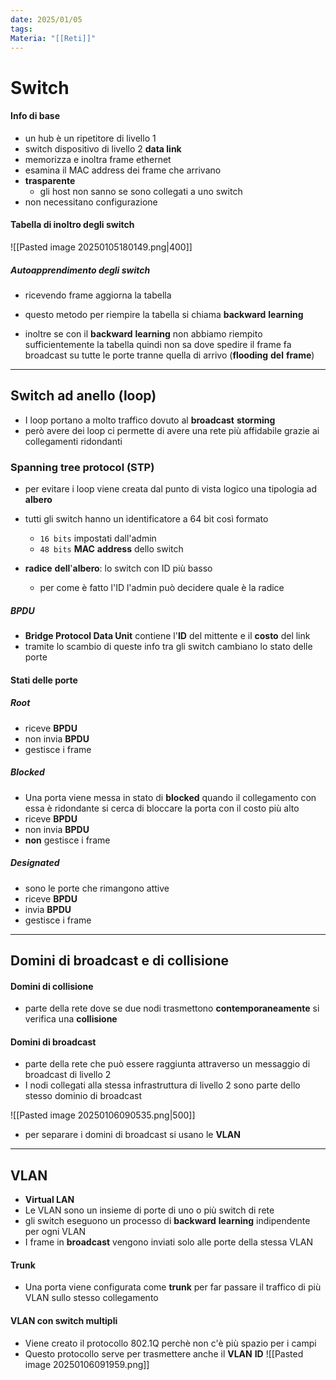 ```yaml
---
date: 2025/01/05
tags: 
Materia: "[[Reti]]"
---
```

# Switch
#### Info di base
- un hub è un ripetitore di livello 1
- switch dispositivo di livello 2 **data link**
- memorizza e inoltra frame ethernet
- esamina il MAC address dei frame che arrivano
- **trasparente**
	- gli host non sanno se sono collegati a uno switch
- non necessitano configurazione

#### Tabella di inoltro degli switch
![[Pasted image 20250105180149.png|400]]
##### Autoapprendimento degli switch
- ricevendo frame aggiorna la tabella
- questo metodo per riempire la tabella si chiama **backward** **learning**

- inoltre se con il **backward** **learning** non abbiamo riempito sufficientemente la tabella quindi non sa dove spedire il frame fa broadcast su tutte le porte tranne quella di arrivo (**flooding** **del** **frame**)
---
## Switch ad anello (loop)
- I loop portano a molto traffico dovuto al **broadcast** **storming**
- però avere dei loop ci permette di avere una rete più affidabile grazie ai collegamenti ridondanti
### Spanning tree protocol (STP)
- per evitare i loop viene creata dal punto di vista logico una tipologia ad **albero**
- tutti gli switch hanno un identificatore a 64 bit così formato
	- `16 bits` impostati dall'admin
	- `48 bits` **MAC** **address** dello switch

- **radice** **dell**'**albero**: lo switch con ID più basso
	- per come è fatto l'ID l'admin può decidere quale è la radice

##### BPDU
- **Bridge Protocol Data Unit** contiene l'**ID** del mittente e il **costo** del link
- tramite lo scambio di queste info tra gli switch cambiano lo stato delle porte
#### Stati delle porte
##### Root
- riceve **BPDU**
- non invia **BPDU**
- gestisce i frame
##### Blocked
- Una porta viene messa in stato di **blocked** quando il collegamento con essa è ridondante si cerca di bloccare la porta con il costo più alto
- riceve **BPDU**
- non invia **BPDU**
- **non** gestisce i frame
##### Designated
- sono le porte che rimangono attive
- riceve **BPDU**
- invia **BPDU**
- gestisce i frame
---
## Domini di broadcast e di collisione
#### Domini di collisione
- parte della rete dove se due nodi trasmettono **contemporaneamente** si verifica una **collisione**
#### Domini di broadcast
- parte della rete che può essere raggiunta attraverso un messaggio di broadcast di livello 2
- I nodi collegati alla stessa infrastruttura di livello 2 sono parte dello stesso dominio di broadcast

![[Pasted image 20250106090535.png|500]] 


 - per separare i domini di broadcast si usano le **VLAN**
 ---
## VLAN
- **Virtual LAN**
- Le VLAN sono un insieme di porte di uno o più switch di rete
- gli switch eseguono un processo di **backward** **learning** indipendente per ogni VLAN
- I frame in **broadcast** vengono inviati solo alle porte della stessa VLAN
#### Trunk
- Una porta viene configurata come **trunk** per far passare il traffico di più VLAN sullo stesso collegamento

#### VLAN con switch multipli 
- Viene creato il protocollo 802.1Q perchè non c'è più spazio per i campi
- Questo protocollo serve per trasmettere anche il **VLAN** **ID**
![[Pasted image 20250106091959.png]]


